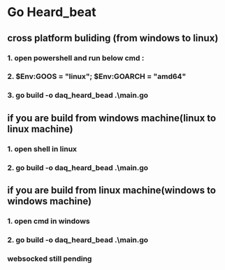 # Go Heard_beat


## cross platform buliding (from windows to linux)
### 1. open powershell and run below cmd :
### 2. $Env:GOOS = "linux"; $Env:GOARCH = "amd64"
### 3. go build -o daq_heard_bead .\main.go

## if you are build from windows machine(linux to linux machine)
### 1. open shell in linux
### 2. go build -o daq_heard_bead .\main.go


## if you are build from linux machine(windows to windows machine)
### 1. open cmd in windows
### 2. go build -o daq_heard_bead .\main.go


### websocked still pending

